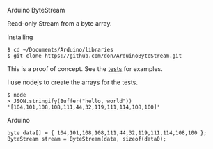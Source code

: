 Arduino ByteStream

Read-only Stream from a byte array.

Installing
    
    $ cd ~/Documents/Arduino/libraries
    $ git clone https://github.com/don/ArduinoByteStream.git

This is a proof of concept.
See the [tests](tests/test/test.ino) for examples.

I use nodejs to create the arrays for the tests.
    
    $ node
    > JSON.stringify(Buffer("hello, world"))
    '[104,101,108,108,111,44,32,119,111,114,108,100]'

Arduino

    byte data[] = { 104,101,108,108,111,44,32,119,111,114,108,100 };
    ByteStream stream = ByteStream(data, sizeof(data0);
